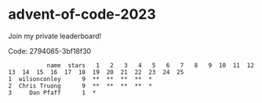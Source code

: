 # advent-of-code-2023

Join my private leaderboard!

Code: 2794065-3bf18f30 

```leaderboard
           name  stars   1   2   3   4   5   6   7   8   9  10  11  12  13  14  15  16  17  18  19  20  21  22  23  24  25
1  wilsonconley      9  **  **  **  **  *                                                                                 
2  Chris Truong      9  **  **  **  **  *                                                                                 
3     Dan Pfaff      1  *                                                                                                 
```

